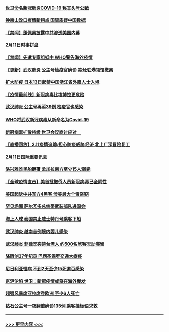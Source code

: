 #### [世卫命名新冠肺炎COVID-19 称其头号公敌](../pages/prog202/a102775196.md?t=02121522) 
#### [钟南山改口疫情新拐点 国际质疑中国数据](../pages/prog202/a102775178.md?t=02121522) 
#### [【禁闻】蓬佩奥披露中共渗透美国内幕](../pages/prog202/a102775129.md?t=02121522) 
#### [2月11日时事拼盘](../pages/prog202/a102775140.md?t=02121522) 
#### [【禁闻】先遣专家组抵中 WHO警告海外疫情](../pages/prog202/a102775112.md?t=02121522) 
#### [【更新】武汉肺炎 公主号检疫官确诊 美允驻港领馆撤离](../pages/prog202/a102770740.md?t=02121522) 
#### [扩大防疫 日本13日起禁中国浙江省外籍人士入境](../pages/prog202/a102775051.md?t=02121522) 
#### [【疫情最前线】新冠病毒比埃博拉更危险](../pages/prog202/a102775043.md?t=02121522) 
#### [武汉肺炎 公主号再添39例 检疫官也感染](../pages/prog202/a102775031.md?t=02121522) 
#### [WHO将武汉新冠病毒从新命名为Covid-19](../pages/prog202/a102774891.md?t=02121522) 
#### [新冠病毒扩散持续 世卫会议商讨应对　](../pages/prog202/a102774850.md?t=02121522) 
#### [【直播回放】2.11疫情追踪:担心防疫威胁经济 北上广深冒险复工](../pages/prog202/a102774741.md?t=02121522) 
#### [2月11日国际重要讯息](../pages/prog202/a102774621.md?t=02121522) 
#### [洛兴雅难民船翻覆 孟加拉南方至少15人溺毙](../pages/prog202/a102774586.md?t=02121522) 
#### [【全球疫情直击】美首批撤侨人员新冠病毒已全阴性](../pages/prog202/a102774523.md?t=02121522) 
#### [美国起诉中共军方4黑客 涉美最大个资盗窃](../pages/prog202/a102774508.md?t=02121522) 
#### [罕见场面  萨尔瓦多总统带武装部队进国会](../pages/prog202/a102774494.md?t=02121522) 
#### [海上人球 泰国禁止威士特丹号乘客下船](../pages/prog202/a102774384.md?t=02121522) 
#### [武汉肺炎 越南首例境内婴儿感染](../pages/prog202/a102774365.md?t=02121522) 
#### [武汉肺炎 菲律宾突禁台湾人 约500名旅客无助滞留](../pages/prog202/a102774288.md?t=02121522) 
#### [降雨创37年纪录 巴西圣保罗交通大瘫痪](../pages/prog202/a102774273.md?t=02121522) 
#### [尼日利亚怪病 不到2天至少15死逾百感染](../pages/prog202/a102774260.md?t=02121522) 
#### [京沪沦陷 世卫：新冠疫情或将在海外爆发](../pages/prog202/a102774135.md?t=02121522) 
#### [超强风暴席亚拉席卷欧洲 至少6人死亡](../pages/prog202/a102774122.md?t=02121522) 
#### [钻石公主号一夜翻倍确诊135例 乘客挂标语求救](../pages/prog202/a102774041.md?t=02121522) 

----
#### [ >>> 更早内容 <<< ](../indexes/prog202-earlier.md)
